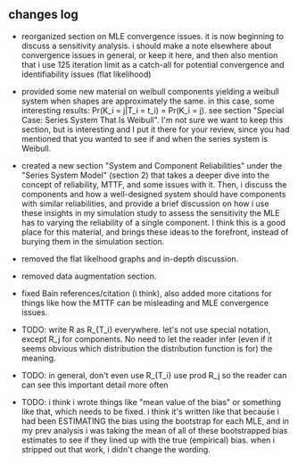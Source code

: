 ## changes log

- reorganized section on MLE convergence issues. it is now beginning to discuss a sensitivity analysis. i should
  make a note elsewhere about convergence issues in general, or keep it here, and then also mention that
  i use 125 iteration limit as a catch-all for potential convergence and identifiability issues (flat likelihood)

- provided some new material on weibull components yielding a weibull system when shapes are approximately the same.
  in this case, some interesting results: Pr(K_i = j|T_i = t_i) = Pr(K_i = j). see
  section "Special Case: Series System That Is Weibull". I'm not sure we want to keep this section, but is interesting
  and I put it there for your review, since you had mentioned that you wanted to see if and when
  the series system is Weibull.

- created a new section "System and Component Reliabilities" under the "Series System Model" (section 2) that
  takes a deeper dive into the concept of reliability, MTTF, and some issues with it. Then, i discuss the
  components and how a well-designed system should have components with similar reliabilities, and provide
  a brief discussion on how i use these insights in my simulation study to assess the sensitivity the MLE
  has to varying the reliability of a single component. I think this is a good place for this material, and brings these
  ideas to the forefront, instead of burying them in the simulation section.

- removed the flat likelhood graphs and in-depth discussion.

- removed data augmentation section.

- fixed Bain references/citation (i think), also added more citations for things like how the MTTF can be misleading and
  MLE convergence issues.

- TODO: write R as R_{T_i} everywhere. let's not use special notation, except R_j for components. No need to let
  the reader infer (even if it seems obvious which distribution the distribution function is for) the meaning.

- TODO: in general, don't even use R_{T_i} use prod R_j so the reader can can see this important detail more often

- TODO: i think i wrote things like "mean value of the bias" or something like that, which needs to be fixed.
  i think it's written like that because i had been ESTIMATING the bias using the bootstrap for each
  MLE, and in my prev analysis i was taking the mean of all of these bootstrapped bias estimates to see
  if they lined up with the true (empirical) bias. when i stripped out that work, i didn't change the wording.
